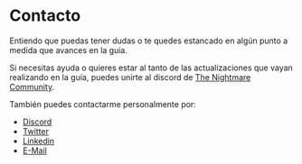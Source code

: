 # Contacto

Entiendo que puedas tener dudas o te quedes estancado en algún punto a medida que avances en la guia.

Si necesitas ayuda o quieres estar al tanto de las actualizaciones que vayan realizando en la guía, puedes unirte al discord de [The Nightmare Community](https://discord.gg/EdtpmDzsDS).

También puedes contactarme personalmente por:

- [Discord](https://discordapp.com/users/210731848265891840)
- [Twitter](https://twitter.com/aburrondev)
- [Linkedin](https://www.linkedin.com/in/christianvf)
- [E-Mail](mailto:christianvf.adev@gmail.com)